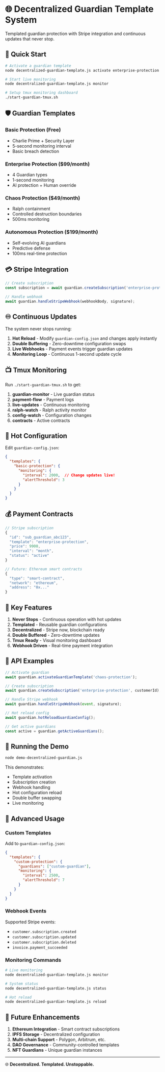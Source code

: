 # 🌐 Decentralized Guardian Template System

Templated guardian protection with Stripe integration and continuous updates that never stop.

## 🚀 Quick Start

```bash
# Activate a guardian template
node decentralized-guardian-template.js activate enterprise-protection

# Start live monitoring
node decentralized-guardian-template.js monitor

# Setup tmux monitoring dashboard
./start-guardian-tmux.sh
```

## 🛡️ Guardian Templates

### Basic Protection (Free)
- Charlie Prime + Security Layer
- 5-second monitoring interval
- Basic breach detection

### Enterprise Protection ($99/month)
- 4 Guardian types
- 1-second monitoring
- AI protection + Human override

### Chaos Protection ($49/month)
- Ralph containment
- Controlled destruction boundaries
- 500ms monitoring

### Autonomous Protection ($199/month)
- Self-evolving AI guardians
- Predictive defense
- 100ms real-time protection

## 💳 Stripe Integration

```javascript
// Create subscription
const subscription = await guardian.createSubscription('enterprise-protection', 'cus_123');

// Handle webhook
await guardian.handleStripeWebhook(webhookBody, signature);
```

## ♾️ Continuous Updates

The system never stops running:

1. **Hot Reload** - Modify `guardian-config.json` and changes apply instantly
2. **Double Buffering** - Zero-downtime configuration swaps
3. **Live Webhooks** - Payment events trigger guardian updates
4. **Monitoring Loop** - Continuous 1-second update cycle

## 📺 Tmux Monitoring

Run `./start-guardian-tmux.sh` to get:

1. **guardian-monitor** - Live guardian status
2. **payment-flow** - Payment logs
3. **live-updates** - Continuous monitoring
4. **ralph-watch** - Ralph activity monitor
5. **config-watch** - Configuration changes
6. **contracts** - Active contracts

## 🔄 Hot Configuration

Edit `guardian-config.json`:

```json
{
  "templates": {
    "basic-protection": {
      "monitoring": {
        "interval": 2000,  // Change updates live!
        "alertThreshold": 3
      }
    }
  }
}
```

## 💰 Payment Contracts

```javascript
// Stripe subscription
{
  "id": "sub_guardian_abc123",
  "template": "enterprise-protection",
  "price": 9900,
  "interval": "month",
  "status": "active"
}

// Future: Ethereum smart contracts
{
  "type": "smart-contract",
  "network": "ethereum",
  "address": "0x..."
}
```

## 🎯 Key Features

1. **Never Stops** - Continuous operation with hot updates
2. **Templated** - Reusable guardian configurations
3. **Decentralized** - Stripe now, blockchain ready
4. **Double Buffered** - Zero-downtime updates
5. **Tmux Ready** - Visual monitoring dashboard
6. **Webhook Driven** - Real-time payment integration

## 🔧 API Examples

```javascript
// Activate guardian
await guardian.activateGuardianTemplate('chaos-protection');

// Create subscription
await guardian.createSubscription('enterprise-protection', customerId);

// Handle Stripe webhook
await guardian.handleStripeWebhook(event, signature);

// Hot reload config
await guardian.hotReloadGuardianConfig();

// Get active guardians
const active = guardian.getActiveGuardians();
```

## 🏃 Running the Demo

```bash
node demo-decentralized-guardian.js
```

This demonstrates:
- Template activation
- Subscription creation
- Webhook handling
- Hot configuration reload
- Double buffer swapping
- Live monitoring

## 🌟 Advanced Usage

### Custom Templates

Add to `guardian-config.json`:

```json
{
  "templates": {
    "custom-protection": {
      "guardians": ["custom-guardian"],
      "monitoring": {
        "interval": 2500,
        "alertThreshold": 7
      }
    }
  }
}
```

### Webhook Events

Supported Stripe events:
- `customer.subscription.created`
- `customer.subscription.updated`
- `customer.subscription.deleted`
- `invoice.payment_succeeded`

### Monitoring Commands

```bash
# Live monitoring
node decentralized-guardian-template.js monitor

# System status
node decentralized-guardian-template.js status

# Hot reload
node decentralized-guardian-template.js reload
```

## 🔮 Future Enhancements

1. **Ethereum Integration** - Smart contract subscriptions
2. **IPFS Storage** - Decentralized configuration
3. **Multi-chain Support** - Polygon, Arbitrum, etc.
4. **DAO Governance** - Community-controlled templates
5. **NFT Guardians** - Unique guardian instances

---

🌐 **Decentralized. Templated. Unstoppable.**